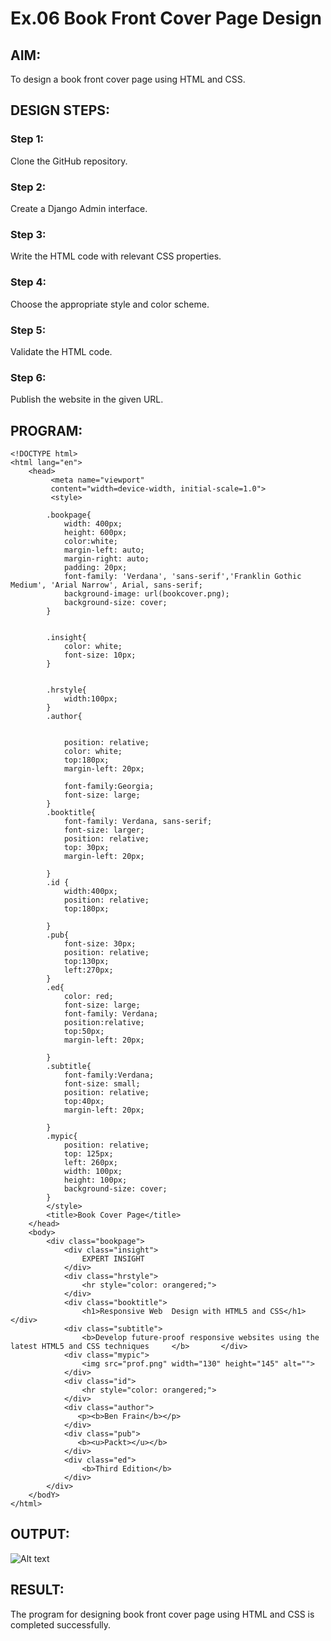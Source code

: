 # Ex.06 Book Front Cover Page Design
## AIM:
To design a book front cover page using HTML and CSS.

## DESIGN STEPS:

### Step 1:
Clone the GitHub repository.

### Step 2:
Create a Django Admin interface.

### Step 3:
Write the HTML code with relevant CSS properties.

### Step 4:
Choose the appropriate style and color scheme.

### Step 5:
Validate the HTML code.

### Step 6:
Publish the website in the given URL.

## PROGRAM:
```
<!DOCTYPE html>
<html lang="en">
    <head>
         <meta name="viewport" 
         content="width=device-width, initial-scale=1.0">
         <style>

        .bookpage{
            width: 400px;
            height: 600px;
            color:white;
            margin-left: auto;
            margin-right: auto;
            padding: 20px;
            font-family: 'Verdana', 'sans-serif','Franklin Gothic Medium', 'Arial Narrow', Arial, sans-serif;
            background-image: url(bookcover.png);
            background-size: cover;
        }
            

        .insight{
            color: white;
            font-size: 10px;
        }

        
        .hrstyle{
            width:100px;
        }
        .author{
        

            position: relative;
            color: white;
            top:180px;
            margin-left: 20px;
            
            font-family:Georgia;
            font-size: large;
        }
        .booktitle{
            font-family: Verdana, sans-serif;
            font-size: larger;
            position: relative;
            top: 30px;
            margin-left: 20px;
        
        }
        .id {
            width:400px;
            position: relative;
            top:180px;
            
        }
        .pub{
            font-size: 30px;
            position: relative;
            top:130px;
            left:270px;
        }
        .ed{
            color: red;
            font-size: large;
            font-family: Verdana;
            position:relative;
            top:50px;
            margin-left: 20px;

        }
        .subtitle{
            font-family:Verdana;
            font-size: small;
            position: relative;
            top:40px;
            margin-left: 20px;

        }
        .mypic{
            position: relative;
            top: 125px;
            left: 260px;
            width: 100px;
            height: 100px;
            background-size: cover;
        }
        </style>
        <title>Book Cover Page</title>
    </head>
    <body>
        <div class="bookpage">
            <div class="insight">
                EXPERT INSIGHT
            </div>
            <div class="hrstyle">
                <hr style="color: orangered;">
            </div>
            <div class="booktitle">
                <h1>Responsive Web  Design with HTML5 and CSS</h1></div>
            <div class="subtitle">
                <b>Develop future-proof responsive websites using the latest HTML5 and CSS techniques     </b>       </div>
            <div class="mypic">
                <img src="prof.png" width="130" height="145" alt="">
            </div>
            <div class="id">
                <hr style="color: orangered;">
            </div>
            <div class="author">
               <p><b>Ben Frain</b></p>
            </div>
            <div class="pub">
               <b><u>Packt></u></b>
            </div>
            <div class="ed">
                <b>Third Edition</b>
            </div>
        </div>
    </bodY>
</html>
```

## OUTPUT:
![Alt text](exp6.png)

## RESULT:
The program for designing book front cover page using HTML and CSS is completed successfully.

